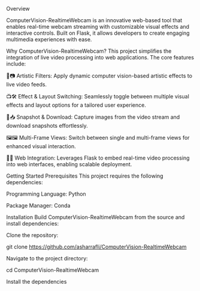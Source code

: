 Overview

ComputerVision-RealtimeWebcam is an innovative web-based tool that enables real-time webcam streaming with customizable visual effects and interactive controls. Built on Flask, it allows developers to create engaging multimedia experiences with ease.

Why ComputerVision-RealtimeWebcam?
This project simplifies the integration of live video processing into web applications. The core features include:

🎨📷 Artistic Filters: Apply dynamic computer vision-based artistic effects to live video feeds.

📺🛠 Effect & Layout Switching: Seamlessly toggle between multiple visual effects and layout options for a tailored user experience.

📸📥 Snapshot & Download: Capture images from the video stream and download snapshots effortlessly.

🖼️🖼️ Multi-Frame Views: Switch between single and multi-frame views for enhanced visual interaction.

🚀🌐 Web Integration: Leverages Flask to embed real-time video processing into web interfaces, enabling scalable deployment.

Getting Started
Prerequisites
This project requires the following dependencies:

Programming Language: Python

Package Manager: Conda

Installation
Build ComputerVision-RealtimeWebcam from the source and install dependencies:

Clone the repository:

git clone https://github.com/asharrafli/ComputerVision-RealtimeWebcam

Navigate to the project directory:

cd ComputerVision-RealtimeWebcam

Install the dependencies
